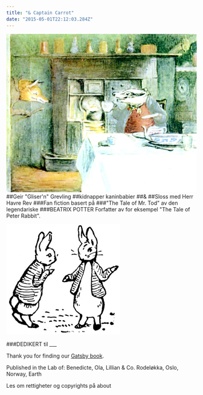 ```yaml
---
title: "& Captain Carrot"
date: "2015-05-01T22:12:03.284Z"
---
```

![Geir Gliser'n Grevling & Herr Havre Rev](./image048.jpg)
##Geir "Gliser'n" Grevling
##kidnapper kaninbabier
##&
##Sloss med Herr Havre Rev
###Fan fiction basert på
###"The Tale of Mr. Tod" av den legendariske
###BEATRIX POTTER
Forfatter av for eksempel
"The Tale of Peter Rabbit".



![Geir Gliser'n Grevling & Herr Havre Rev](./image003.jpg)

###DEDIKERT til ___


Thank you for finding our [Gatsby book](https://www.gatsbyjs.org/tutorial/).

Published in the Lab of: Benedicte, Ola, Lillian & Co. Rodeløkka, Oslo, Norway, Earth

Les om rettigheter og copyrights på about


